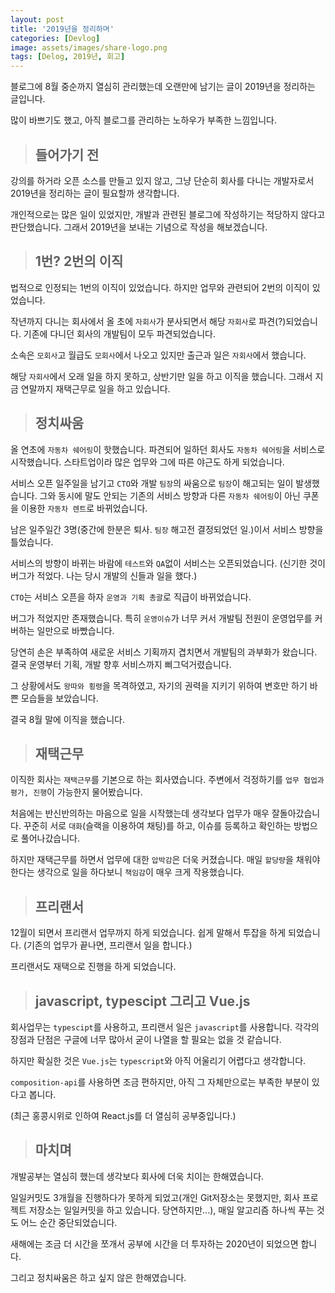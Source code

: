 ```yaml
---
layout: post
title: '2019년을 정리하며'
categories: [Devlog]
image: assets/images/share-logo.png
tags: [Delog, 2019년, 회고]
---
```


블로그에 8월 중순까지 열심히 관리했는데 오랜만에 남기는 글이 2019년을 정리하는 글입니다.

많이 바쁘기도 했고, 아직 블로그를 관리하는 노하우가 부족한 느낌입니다.

> ## 들어가기 전

강의를 하거라 오픈 소스를 만들고 있지 않고, 그냥 단순히 회사를 다니는 개발자로서 2019년을 정리하는 글이 필요할까 생각합니다.

개인적으로는 많은 일이 있었지만, 개발과 관련된 블로그에 작성하기는 적당하지 않다고 판단했습니다. 그래서 2019년을 보내는 기념으로 작성을 해보겠습니다.

> ## 1번? 2번의 이직

법적으로 인정되는 1번의 이직이 있었습니다. 하지만 업무와 관련되어 2번의 이직이 있었습니다.

작년까지 다니는 회사에서 올 초에 `자회사`가 분사되면서 해당 `자회사`로 파견(?)되었습니다. 기존에 다니던 회사의 개발팀이 모두 파견되었습니다.

소속은 `모회사`고 월급도 `모회사`에서 나오고 있지만 출근과 일은 `자회사`에서 했습니다.

해당 `자회사`에서 오래 일을 하지 못하고, 상반기만 일을 하고 이직을 했습니다. 그래서 지금 연말까지 재택근무로 일을 하고 있습니다.

> ## 정치싸움

올 연초에 `자동차 쉐어링`이 핫했습니다. 파견되어 일하던 회사도 `자동차 쉐어링`을 서비스로 시작했습니다. 스타트업이라 많은 업무와 그에 따른 야근도 하게 되었습니다.

서비스 오픈 일주일을 남기고 `CTO`와 개발 `팀장`의 싸움으로 `팀장`이 해고되는 일이 발생했습니다. 그와 동시에 말도 안되는 기존의 서비스 방향과 다른 `자동차 쉐어링`이 아닌 쿠폰을 이용한 `자동차 렌트`로 바뀌었습니다.

남은 일주일간 3명(중간에 한분은 퇴사. `팀장` 해고전 결정되었던 일.)이서 서비스 방향을 틀었습니다.

서비스의 방향이 바뀌는 바람에 `테스트`와 `QA`없이 서비스는 오픈되었습니다. (신기한 것이 버그가 적었다. 나는 당시 개발의 신들과 일을 했다.)

`CTO`는 서비스 오픈을 하자 `운영과 기획 총괄`로 직급이 바뀌었습니다.

버그가 적었지만 존재했습니다. 특히 `운영이슈`가 너무 커서 개발팀 전원이 운영업무를 커버하는 일만으로 바빴습니다.

당연히 손은 부족하여 새로운 서비스 기획까지 겹치면서 개발팀의 과부화가 왔습니다. 결국 운영부터 기획, 개발 향후 서비스까지 삐그덕거렸습니다.

그 상황에서도 `왕따와 횡령`을 목격하였고, 자기의 권력을 지키기 위하여 변호만 하기 바쁜 모습들을 보았습니다.

결국 8월 말에 이직을 했습니다.

> ## 재택근무

이직한 회사는 `재택근무`를 기본으로 하는 회사였습니다. 주변에서 걱정하기를 `업무 협업과 평가, 진행`이 가능한지 물어봤습니다.

처음에는 반신반의하는 마음으로 일을 시작했는데 생각보다 업무가 매우 잘돌아갔습니다. 꾸준히 서로 `대화`(슬랙을 이용하여 채팅)를 하고, 이슈를 등록하고 확인하는 방법으로 풀어나갔습니다.

하지만 재택근무를 하면서 업무에 대한 `압박감`은 더욱 커졌습니다. 매일 `할당량`을 채워야 한다는 생각으로 일을 하다보니 `책임감`이 매우 크게 작용했습니다.

> ## 프리랜서

12월이 되면서 프리랜서 업무까지 하게 되었습니다. 쉽게 말해서 투잡을 하게 되었습니다. (기존의 업무가 끝나면, 프리랜서 일을 합니다.)

프리랜서도 재택으로 진행을 하게 되었습니다.

> ## javascript, typescipt 그리고 Vue.js

회사업무는 `typescipt`를 사용하고, 프리랜서 일은 `javascript`를 사용합니다. 각각의 장점과 단점은 구글에 너무 많아서 굳이 나열을 할 필요는 없을 것 같습니다.

하지만 확실한 것은 `Vue.js`는 `typescript`와 아직 어울리기 어렵다고 생각합니다.

`composition-api`를 사용하면 조금 편하지만, 아직 그 자체만으로는 부족한 부분이 있다고 봅니다.

(최근 홍콩시위로 인하여 React.js를 더 열심히 공부중입니다.)

> ## 마치며

개발공부는 열심히 했는데 생각보다 회사에 더욱 치이는 한해였습니다.

일일커밋도 3개월을 진행하다가 못하게 되었고(개인 Git저장소는 못했지만, 회사 프로젝트 저장소는 일일커밋을 하고 있습니다. 당연하지만...), 매일 알고리즘 하나씩 푸는 것도 어느 순간 중단되었습니다.

새해에는 조금 더 시간을 쪼개서 공부에 시간을 더 투자하는 2020년이 되었으면 합니다.

그리고 정치싸움은 하고 싶지 않은 한해였습니다.
